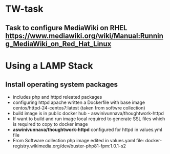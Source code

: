 
# TW-task
## Task to configure MediaWiki on RHEL https://www.mediawiki.org/wiki/Manual:Running_MediaWiki_on_Red_Hat_Linux

# Using a LAMP Stack 
## Install operating system packages 
* includes php and httpd releated packages
* configuring httpd apache written a Dockerfile with base image centos/httpd-24-centos7:latest (taken from softwre collection)
* build image is in public docker hub - aswinivunnava/thoughtwork-httpd
* If want to build and run image local required to generate SSL files which is required to copy to docker image
* **aswinivunnava/thoughtwork-httpd** configured for httpd in values.yml file
* From Software collection php image edited in values.yaml file: docker-registry.wikimedia.org/dev/buster-php81-fpm:1.0.1-s2
  
